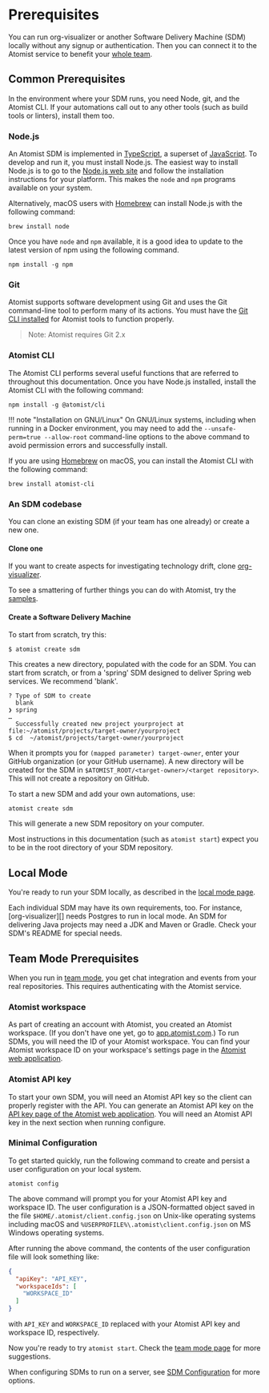 # Prerequisites

You can run org-visualizer or another Software Delivery Machine (SDM) locally without any signup or authentication. Then you can connect it to the Atomist service to benefit your [whole team][team].

## Common Prerequisites

In the environment where your SDM runs, you need Node, git, and the Atomist CLI.
If your automations call out to any other tools (such as build tools or linters), install them too.

### Node.js

An Atomist SDM is
implemented in [TypeScript][ts], a superset of [JavaScript][js].  To
develop and run it, you must install Node.js.  The easiest way to
install Node.js is to go to the [Node.js web site][node] and follow
the installation instructions for your platform.  This makes the
`node` and `npm` programs available on your system.

Alternatively, macOS users with [Homebrew][brew] can install Node.js
with the following command:

```
brew install node
```

Once you have `node` and `npm` available, it is a good idea to update
to the latest version of npm using the following command.

```
npm install -g npm
```

[ts]: https://www.typescriptlang.org/ (TypeScript)
[js]: https://developer.mozilla.org/en-US/docs/Web/JavaScript (JavaScript)
[node]: https://nodejs.org/ (Node.js)
[brew]: https://brew.sh/ (Homebrew)

### Git

Atomist supports software development using Git and uses the Git
command-line tool to perform many of its actions.  You must have the
[Git CLI installed][git-download] for Atomist tools to function
properly.

[git-download]: https://git-scm.com/downloads

> Note: Atomist requires Git 2.x

### Atomist CLI

The Atomist CLI performs several useful functions that are referred to
throughout this documentation.  Once you have Node.js installed,
install the Atomist CLI with the following command:

```
npm install -g @atomist/cli
```

!!! note "Installation on GNU/Linux"
    On GNU/Linux systems, including when running in a Docker environment,
    you may need to add the `--unsafe-perm=true --allow-root` command-line
    options to the above command to avoid permission errors and
    successfully install.

If you are using [Homebrew][brew] on macOS, you can install the
Atomist CLI with the following command:

```
brew install atomist-cli
```

[brew]: https://brew.sh/ (Homebrew - The missing package manager for macOS)

[team]: team.md (Atomist SDM Team Mode)
[quick-start]: ../quick-start.md (Developer Quick Start)
[getting-started]: ../user/index.md (Atomist - Getting Started)

### An SDM codebase

You can clone an existing SDM (if your team has one already) or create a new one.

#### Clone one

If you want to create aspects for investigating technology drift, clone [org-visualizer][org-viz-github].

To see a smattering of further things you can do with Atomist, try the [samples](https://github.com/atomist/samples).

[org-viz-github]: https://github.com/atomist/org-visualizer (Org Visualizer on GitHub)

#### Create a Software Delivery Machine

To start from scratch, try this:

```
$ atomist create sdm
```

This creates a new directory, populated with the code for an SDM. You can
start from scratch, or from a 'spring' SDM designed to deliver Spring web services.
We recommend 'blank'.

```
? Type of SDM to create
  blank
❯ spring
…
  Successfully created new project yourproject at file:~/atomist/projects/target-owner/yourproject
$ cd  ~/atomist/projects/target-owner/yourproject
```

When it prompts you for `(mapped parameter) target-owner`, enter your GitHub organization (or your GitHub username).
A new directory will be created for the SDM in `$ATOMIST_ROOT/<target-owner>/<target repository>`. This will not create
a repository on GitHub.

To start a new SDM and add your own automations, use:

`atomist create sdm`

This will generate a new SDM repository on your computer.

Most instructions in this documentation (such as `atomist start`) expect you to be in the root directory
of your SDM repository.

## Local Mode

You're ready to run your SDM locally, as described in the [local mode page][local].

Each individual SDM may have its own requirements, too. For instance, [org-visualizer][] needs Postgres to run
in local mode. An SDM for delivering Java projects may need a JDK and Maven or Gradle.
Check your SDM's README for special needs.

[local]: local.md (LocalMode)

## Team Mode Prerequisites

When you run in [team mode][team], you get chat integration and events from your real repositories. This
requires authenticating with the Atomist service.

### Atomist workspace

As part of creating an account with Atomist, you created an Atomist
workspace. (If you don't have one yet, go to [app.atomist.com](https://app.atomist.com).) To run SDMs, you will need
the ID of your Atomist workspace.  You can find your Atomist workspace
ID on your workspace's settings page in the [Atomist web
application][atomist-app].

[atomist-app]: https://app.atomist.com/ (Atomist Web App)

### Atomist API key

To start your own SDM, you will need an
Atomist API key so the client can properly register with the API.  You
can generate an Atomist API key on the [API key page of the Atomist
web application][app-api-key].  You will need an Atomist API key in
the next section when running configure.

[app-api-key]: https://app.atomist.com/apiKeys (Atomist API Key)

### Minimal Configuration

To get started quickly, run the following command to create and persist a user configuration
on your local system.

```
atomist config
```

The above command will prompt you for your Atomist API key and
workspace ID.  The user configuration is a JSON-formatted object saved
in the file `$HOME/.atomist/client.config.json` on Unix-like operating
systems including macOS and
`%USERPROFILE%\.atomist\client.config.json` on MS Windows operating
systems.

After running the above command, the contents of the user
configuration file will look something like:

```json
{
  "apiKey": "API_KEY",
  "workspaceIds": [
    "WORKSPACE_ID"
  ]
}
```

with `API_KEY` and `WORKSPACE_ID` replaced with your Atomist API key
and workspace ID, respectively.

Now you're ready to try `atomist start`. Check the [team mode page][team] for more suggestions.

When configuring SDMs to run on a server, see [SDM Configuration](config.md) for more options.

